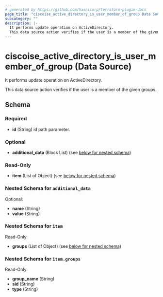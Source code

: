 ```yaml
---
# generated by https://github.com/hashicorp/terraform-plugin-docs
page_title: "ciscoise_active_directory_is_user_member_of_group Data Source - terraform-provider-ciscoise"
subcategory: ""
description: |-
  It performs update operation on ActiveDirectory.
  This data source action verifies if the user is a member of the given groups.
---
```


# ciscoise_active_directory_is_user_member_of_group (Data Source)

It performs update operation on ActiveDirectory.

This data source action verifies if the user is a member of the given groups.



<!-- schema generated by tfplugindocs -->
## Schema

### Required

- **id** (String) id path parameter.

### Optional

- **additional_data** (Block List) (see [below for nested schema](#nestedblock--additional_data))

### Read-Only

- **item** (List of Object) (see [below for nested schema](#nestedatt--item))

<a id="nestedblock--additional_data"></a>
### Nested Schema for `additional_data`

Optional:

- **name** (String)
- **value** (String)


<a id="nestedatt--item"></a>
### Nested Schema for `item`

Read-Only:

- **groups** (List of Object) (see [below for nested schema](#nestedobjatt--item--groups))

<a id="nestedobjatt--item--groups"></a>
### Nested Schema for `item.groups`

Read-Only:

- **group_name** (String)
- **sid** (String)
- **type** (String)



